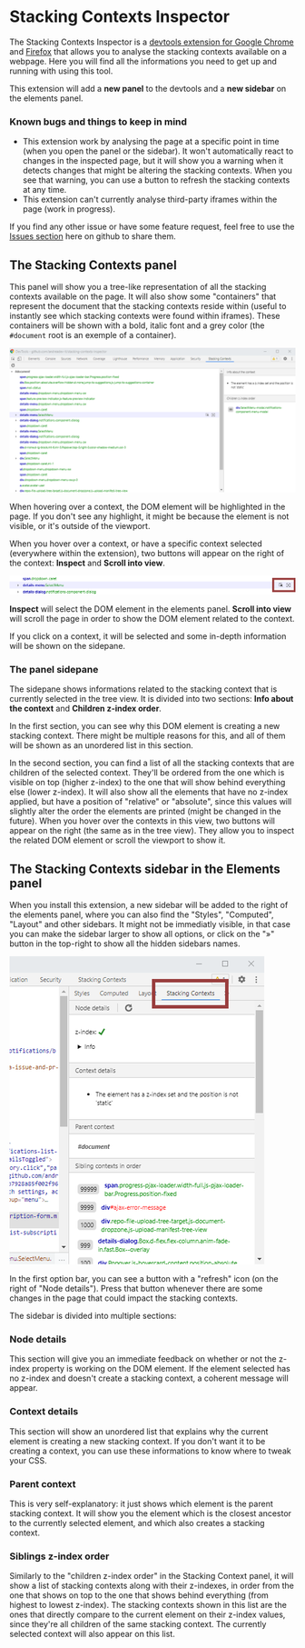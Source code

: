 # Stacking Contexts Inspector
The Stacking Contexts Inspector is a [devtools extension for Google Chrome](https://chrome.google.com/webstore/detail/css-stacking-context-insp/apjeljpachdcjkgnamgppgfkmddadcki) and [Firefox](https://addons.mozilla.org/en-US/firefox/addon/css-stacking-context-inspector/) that allows you to analyse the stacking contexts available on a webpage. Here you will find all the informations you need to get up and running with using this tool. 

This extension will add a **new panel** to the devtools and a **new sidebar** on the elements panel.

### Known bugs and things to keep in mind
* This extension work by analysing the page at a specific point in time (when you open the panel or the sidebar). It won't automatically react to changes in the inspected page, but it will show you a warning when it detects changes that might be altering the stacking contexts. When you see that warning, you can use a button to refresh the stacking contexts at any time.
* This extension can't currently analyse third-party iframes within the page (work in progress).

If you find any other issue or have some feature request, feel free to use the [Issues section](https://github.com/andreadev-it/stacking-contexts-inspector/issues) here on github to share them.

## The Stacking Contexts panel
This panel will show you a tree-like representation of all the stacking contexts available on the page. It will also show some "containers" that represent the document that the stacking contexts reside within (useful to instantly see which stacking contexts were found within iframes). These containers will be shown with a bold, italic font and a grey color (the `#document` root is an exemple of a container).

![Screenshot of the Stacking Contexts panel in devtools](docs/panel-screenshot.png)

When hovering over a context, the DOM element will be highlighted in the page. If you don't see any highlight, it might be because the element is not visible, or it's outside of the viewport.

When you hover over a context, or have a specific context selected (everywhere within the extension), two buttons will appear on the right of the context: **Inspect** and **Scroll into view**.

![Screenshot of a context with the two buttons visible](docs/context-actions.png)

**Inspect** will select the DOM element in the elements panel. **Scroll into view** will scroll the page in order to show the DOM element related to the context.

If you click on a context, it will be selected and some in-depth information will be shown on the sidepane.

### The panel sidepane
The sidepane shows informations related to the stacking context that is currently selected in the tree view. It is divided into two sections: **Info about the context** and **Children z-index order**.

In the first section, you can see why this DOM element is creating a new stacking context. There might be multiple reasons for this, and all of them will be shown as an unordered list in this section.

In the second section, you can find a list of all the stacking contexts that are children of the selected context. They'll be ordered from the one which is visible on top (higher z-index) to the one that will show behind everything else (lower z-index). It will also show all the elements that have no z-index applied, but have a position of "relative" or "absolute", since this values will slightly alter the order the elements are printed (might be changed in the future). When you hover over the contexts in this view, two buttons will appear on the right (the same as in the tree view). They allow you to inspect the related DOM element or scroll the viewport to show it.

## The Stacking Contexts sidebar in the Elements panel
When you install this extension, a new sidebar will be added to the right of the elements panel, where you can also find the "Styles", "Computed", "Layout" and other sidebars. It might not be immediatly visible, in that case you can make the sidebar larger to show all options, or click on the "»" button in the top-right to show all the hidden sidebars names.

![Screenshot of the Stacking Contexts sidebar in the elements panel](docs/sidebar-screenshot.png)

In the first option bar, you can see a button with a "refresh" icon (on the right of "Node details"). Press that button whenever there are some changes in the page that could impact the stacking contexts.

The sidebar is divided into multiple sections:

### Node details
This section will give you an immediate feedback on whether or not the z-index property is working on the DOM element. If the element selected has no z-index and doesn't create a stacking context, a coherent message will appear.

### Context details
This section will show an unordered list that explains why the current element is creating a new stacking context. If you don't want it to be creating a context, you can use these informations to know where to tweak your CSS.

### Parent context
This is very self-explanatory: it just shows which element is the parent stacking context. It will show you the element which is the closest ancestor to the currently selected element, and which also creates a stacking context.

### Siblings z-index order
Similarly to the "children z-index order" in the Stacking Context panel, it will show a list of stacking contexts along with their z-indexes, in order from the one that shows on top to the one that shows behind everything (from highest to lowest z-index).
The stacking contexts shown in this list are the ones that directly compare to the current element on their z-index values, since they're all children of the same stacking context. The currently selected context will also appear on this list.
